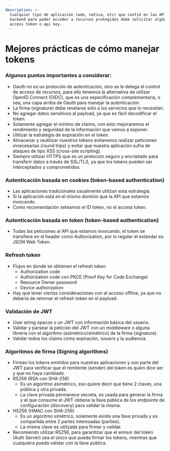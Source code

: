 ```yaml
---
description: >-
  Cualquier tipo de aplicación (web, nativa, etc) que confié en las APIs en el
  backend para poder acceder a recursos protegidos debe solicitar algún tipo de
  access token o api key.
---
```


# Mejores prácticas de cómo manejar tokens

### **Algunos puntos importantes a considerar:**

* Oauth no es un protocolo de autenticación, sino se le delega el control de acceso de recursos, para ello tenemos la alternativa de utilizar OpenID Connect \(OIDC\), que es una especificación complementaria, o sea, una capa arriba de Oauth para manejar la autenticación.
* La firma \(signature\) debe revelarse sólo a los servicios que lo necesitan.
* No agregar datos sensitivos al payload, ya que es fácil decodificar el token.
* Solamente agregar el mínimo de claims, con esto mejoraremos el rendimiento y seguridad de la información que vamos a exponer.
* Utilizar la estrategia de expiración en el token.
* Almacenar y reutilizar nuestros tokens evitaremos realizar peticiones innecesarias \(round trips\) y evitar que nuestra aplicación sufra de ataques de tipo XSS \(cross-site scripting\).
* Siempre utilizar HTTPS que es un protocolo seguro y encriptado para transferir datos a través de SSL/TLS,  ya que los tokens pueden ser interceptados y comprometidos.

### Autenticación basada en cookies \(token-based authentication\)

* Las aplicaciones tradicionales usualmente utilizan esta estrategia.
* Si la aplicación está en el mismo dominio que la API que estamos invocando.
* Como recomendación seteamos el ID token, no el access token.

### Autenticación basada en token \(token-based authentication\)

* Todas las peticiones al API que estamos invocando, el token se transfiere en el header como Authorization, por lo regular el estándar es JSON Web Token.

### Refresh token

* Flujos en donde se obtienen el refresh token
  * Authorization code
  * Authorization code con PKCE \(Proof Key for Code Exchange\)
  * Resource Owner password
  * Device authorization
* Hay que tener ciertas consideraciones con el acceso offline, ya que no debería de retornar el refresh token en el payload.

### Validación de JWT

* Usar string opacos o un JWT con información básica del usuario.
* Validar y parsear la petición del JWT con un middleware o alguna librería con el algoritmo \(asimétrico/simétrico\) de la firma \(signature\).
* Validar todos los claims cómo expiración, issuers y la audiencia.

### Algoritmos de firma \(Signing algorithms\)

* Firman los tokens emitidos para nuestras aplicaciones y son parte del JWT para verificar que el remitente \(sender\) del token es quien dice ser y que no haya cambiado.
* RS256 \(RSA con SHA-256\)
  * Es un algoritmo asimétrico, eso quiere decir que tiene 2 claves, una pública y otra privada.
  * La clave privada permanece secreta, es usada para generar la firma y el que consume el JWT obtiene la llave pública de los endpoints de configuración \(discovery\) para validar la misma.
* HS256 \(HMAC con SHA-256\)
  * Es un algoritmo simétrico, solamente existe una llave privada y es compartida entre 2 partes interesadas \(parties\).
  * La misma clave es utilizada para firmar y validar.
* Recomiendo utilizar RS256, para garantizar que el emisor del token \(Auth Server\) sea el único que pueda firmar los tokens, mientras que cualquiera pueda validar con la llave pública.



